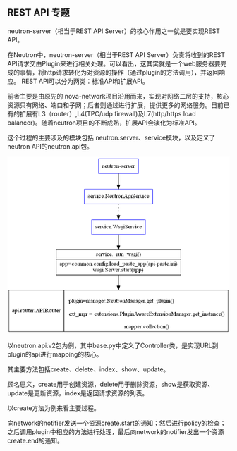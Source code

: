## REST API 专题
neutron-server（相当于REST API Server）的核心作用之一就是要实现REST API。

在Neutron中，neutron-server（相当于REST API Server）负责将收到的REST API请求交由Plugin来进行相关处理。可以看出，这其实就是一个web服务器要完成的事情，将http请求转化为对资源的操作（通过plugin的方法调用），并返回响应。
REST API可以分为两类：标准API和扩展API。

前者主要是由原先的 nova-network项目沿用而来，实现对网络二层的支持，核心资源只有网络、端口和子网；后者则通过进行扩展，提供更多的网络服务。目前已有的扩展有L3（router）,L4(TPC/udp firewall)及L7(http/https load balancer)。随着neutron项目的不断成熟，扩展API会演化为标准API。

这个过程的主要涉及的模块包括
neutron.server、service模块，以及定义了neutron API的neutron.api包。

![REST API 实现逻辑](../_images/restapi.png)

以neutron.api.v2包为例，其中base.py中定义了Controller类，是实现URL到plugin的api进行mapping的核心。

其主要方法包括create、delete、index、show、update。

顾名思义，create用于创建资源，delete用于删除资源，show是获取资源、update是更新资源，index是返回请求资源的列表。

以create方法为例来看主要过程。

向network的notifier发送一个资源create.start的通知；然后进行policy的检查；之后调用plugin中相应的方法进行处理，最后向network的notifier发出一个资源create.end的通知。
